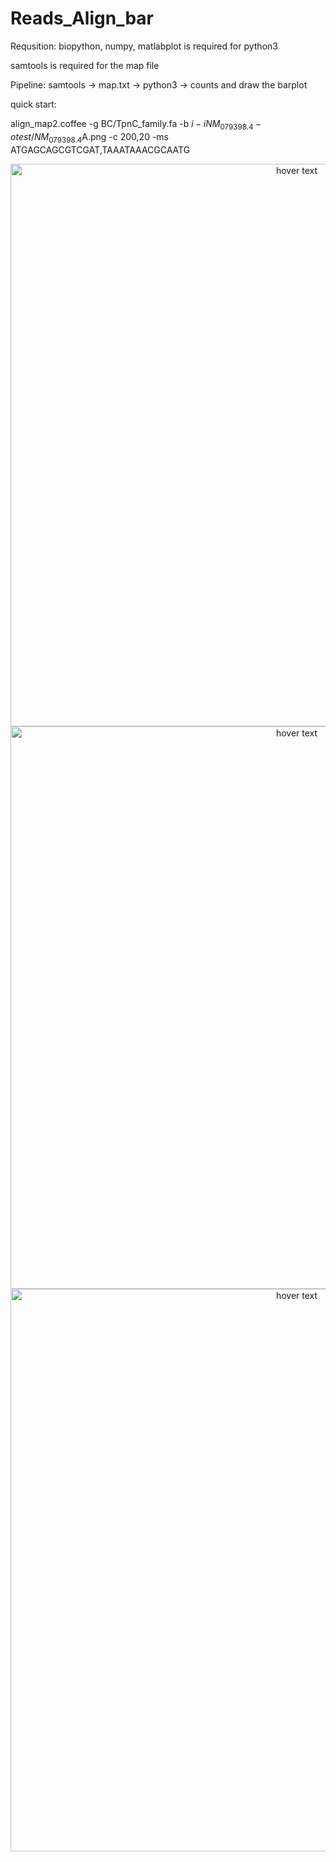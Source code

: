 # Reads_Align_bar

Requsition:
biopython, numpy, matlabplot is required for python3

samtools is required for the map file

Pipeline: samtools -> map.txt -> python3 -> counts and draw the barplot

quick start:

align_map2.coffee -g BC/TpnC_family.fa -b $i -i  NM_079398.4 -o  test/NM_079398.4$A.png -c 200,20 -ms ATGAGCAGCGTCGAT,TAAATAAACGCAATG

<p align="center">
  <img src="https://github.com/Karobben/Reads_Align_bar/blob/master/Example/NM_001259210.1_1W_IFM2.2.png" width="900" title="hover text">
    <img src="https://github.com/Karobben/Reads_Align_bar/blob/master/Example/NM_001300162.1_1W_IFM1.png" width="900" title="hover text">
    <img src="https://github.com/Karobben/Reads_Align_bar/blob/master/Example/NM_078895.4_1W_IFM2.png" width="900" title="hover text">
</p>
